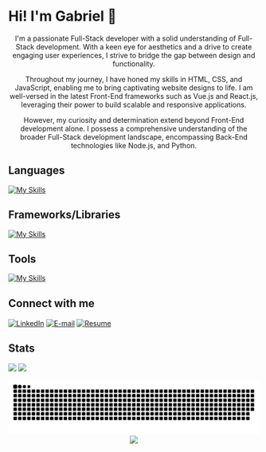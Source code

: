 # Hi! I'm Gabriel 🌙

<div align="center">
  
I'm a passionate Full-Stack developer with a solid understanding of Full-Stack development. With a keen eye for aesthetics and a drive to create engaging user experiences, I strive to bridge the gap between design and functionality.
  
Throughout my journey, I have honed my skills in HTML, CSS, and JavaScript, enabling me to bring captivating website designs to life. I am well-versed in the latest Front-End frameworks such as Vue.js and React.js, leveraging their power to build scalable and responsive applications.

However, my curiosity and determination extend beyond Front-End development alone. I possess a comprehensive understanding of the broader Full-Stack development landscape, encompassing Back-End technologies like Node.js, and Python.
</div>




## Languages
[![My Skills](https://skillicons.dev/icons?i=js,ts,nodejs,html,css,py,php,graphql&theme=dark)](https://skillicons.dev)

## Frameworks/Libraries
[![My Skills](https://skillicons.dev/icons?i=vue,nuxtjs,react,tailwind&theme=dark)](https://skillicons.dev)

## Tools
[![My Skills](https://skillicons.dev/icons?i=vscode,github,git,docker,postman&theme=dark)](https://skillicons.dev)

## Connect with me

[<img alt="LinkedIn" align="center" height="60px" src="https://img.icons8.com/fluency/96/000000/linkedin.png"/>][linkedin]
[<img alt="E-mail" align="center" height="60px" src="https://img.icons8.com/fluency/96/000000/gmail.png" />][gmail]
[<img alt="Resume" align="center" height="60px" src="https://img.icons8.com/fluency/96/000000/resume.png" />][resume]

[linkedin]: https://www.linkedin.com/in/spookyengineer/
[gmail]: mailto:gabrielicmusa@gmail.com
[resume]: https://flowcv.com/resume/v0m15436n8

## Stats
![](https://raw.githubusercontent.com/spookyengineer/github-stats/master/generated/overview.svg#gh-dark-mode-only)
![](https://raw.githubusercontent.com/spookyengineer/github-stats/master/generated/languages.svg#gh-dark-mode-only)

<picture>
  <source media="(prefers-color-scheme: dark)" srcset="https://raw.githubusercontent.com/spookyengineer/spookyengineer/output/github-contribution-grid-snake-dark.svg">
  <source media="(prefers-color-scheme: light)" srcset="https://raw.githubusercontent.com/spookyengineer/spookyengineer/output/github-contribution-grid-snake.svg">
  <img alt="github contribution grid snake animation" src="https://raw.githubusercontent.com/spookyengineer/spookyengineer/output/github-contribution-grid-snake.svg">
</picture>
<div align="center">
  <img src="https://profile-counter.glitch.me/SpookyEngineer/count.svg?"  />
</div>
